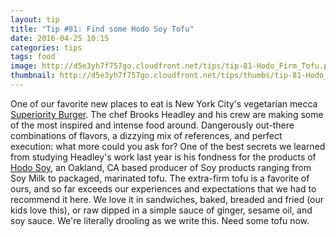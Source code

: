 ```yaml
---
layout: tip
title: "Tip #81: Find some Hodo Soy Tofu"
date: 2016-04-25 10:15
categories: tips
tags: food
image: http://d5e3yh7f757go.cloudfront.net/tips/tip-81-Hodo_Firm_Tofu.png
thumbnail: http://d5e3yh7f757go.cloudfront.net/tips/thumbs/tip-81-Hodo_Firm_Tofu.png
---
```

One of our favorite new places to eat is New York City's vegetarian mecca <a href="http://www.superiorityburger.com/">Superiority Burger</a>. The chef Brooks Headley and his crew are making some of the most inspired and intense food around. Dangerously out-there combinations of flavors, a dizzying mix of references, and perfect execution: what more could you ask for? One of the best secrets we learned from studying Headley's work last year is his fondness for the products of <a href="http://hodosoy.com/">Hodo Soy</a>, an Oakland, CA based producer of Soy products ranging from Soy Milk to packaged, marinated tofu. The extra-firm tofu is a favorite of ours, and so far exceeds our experiences and expectations that we had to recommend it here. We love it in sandwiches, baked, breaded and fried (our kids love this), or raw dipped in a simple sauce of ginger, sesame oil, and soy sauce. We're literally drooling as we write this. Need some tofu now.
